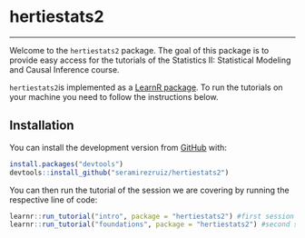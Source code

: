 # hertiestats2
---

Welcome to the `hertiestats2` package. The goal of this package is to provide easy access for the tutorials of the Statistics II: Statistical Modeling and Causal Inference course. 

`hertiestats2`is implemented as a [LearnR package](https://rstudio.github.io/learnr/). To run the tutorials on your machine you need to follow the instructions below.

Installation
------------

You can install the development version from [GitHub](https://github.com/) with:

``` r
install.packages("devtools")
devtools::install_github("seramirezruiz/hertiestats2")
```

You can then run the tutorial of the session we are covering by running the respective line of code:

``` r
learnr::run_tutorial("intro", package = "hertiestats2") #first session
learnr::run_tutorial("foundations", package = "hertiestats2") #second session
```
